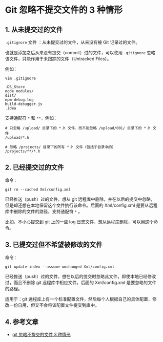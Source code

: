 # Git 忽略不提交文件的 3 种情形

## 1. 从未提交过的文件

`.gitignore` 文件 ：从未提交过的文件，从来没有被 Git 记录过的文件。

也就是添加之后从来没有提交（commit）过的文件，可以使用 `.gitignore` 忽略该文件，只能作用于未跟踪的文件（Untracked Files）。

例如：

`vim .gitignore`

```text
.DS_Store
node_modules/
dist/
npm-debug.log
build-debugger.js
.idea
```

支持通配符 `*` 和 `**`，例如：

```text
# 只忽略 /upload/ 目录下的 *.h 文件，而不能忽略 /upload/001/ 目录下的 *.h 文件
/upload/*.h

# 忽略 /projects/ 目录下的所有 *.h 文件（包括子目录中的）
/projects/**/*.h
```

## 2. 已经提交过的文件

命令：

```shell
git rm --cached Xml/config.xml
```

已经推送（push）过的文件，想从 git 远程库中删除，并在以后的提交中忽略，但是却还想在本地保留这个文件执行该命令。后面的 Xml/config.xml 是要从远程库中删除的文件的路径，支持通配符 `*` 。

比如，不小心提交到 git 上的一些 log 日志文件，想从远程库删除，可以用这个命令。

## 3. 已提交过但不希望被修改的文件

命令：

```shell
git update-index --assume-unchanged Xml/config.xml
```

已经推送（push）过的文件，想在以后的提交时忽略此文件，即使本地已经修改过，而且不删除 git 远程库中相应文件。后面的 Xml/config.xml 是要忽略的文件的路径。

适用于：git 远程库上有一个标准配置文件，然后每个人根据自己的具体配置，修改一份自用，但又不会将该配置文件提交到库中。

## 4. 参考文章

- [git 忽略不提交的文件 3 种情形](https://www.cnblogs.com/alice-fee/p/6757301.html)
